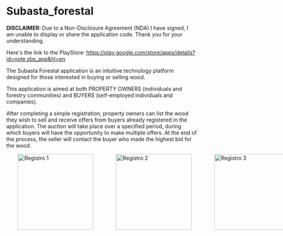 # Subasta_forestal

<strong>DISCLAIMER: </strong>Due to a Non-Disclosure Agreement (NDA) I have signed, I am unable to display or share the application code. Thank you for your understanding.

Here's the link to the PlayStore: https://play.google.com/store/apps/details?id=note.sbs_app&hl=en

The Subasta Forestal application is an intuitive technology platform designed for those interested in buying or selling wood.

This application is aimed at both PROPERTY OWNERS (individuals and forestry communities) and BUYERS (self-employed individuals and companies).

After completing a simple registration, property owners can list the wood they wish to sell and receive offers from buyers already registered in the application. The auction will take place over a specified period, during which buyers will have the opportunity to make multiple offers. At the end of the process, the seller will contact the buyer who made the highest bid for the wood.



<div style="display: flex; justify-content: space-around;">
  <img src="https://github.com/user-attachments/assets/17c0f9b0-697d-45ba-8f6e-e044bbc5bc5d" alt="Registro 1" width="200" hspace="30"/>
  <img src="https://github.com/user-attachments/assets/ec724c22-c683-41e2-92e3-39c85e4fac17" alt="Registro 2" width="200" hspace="30"/>
  <img src="https://github.com/user-attachments/assets/e478b7a6-2c6d-4327-b1a8-d96332c9b0b3" alt="Registro 3" width="200" hspace="30"/>
  <img src="https://github.com/user-attachments/assets/8da3de3c-2165-4bfe-bd83-907d2e21eb3d" alt="Registro 3" width="200" hspace="30"/>
</div>





